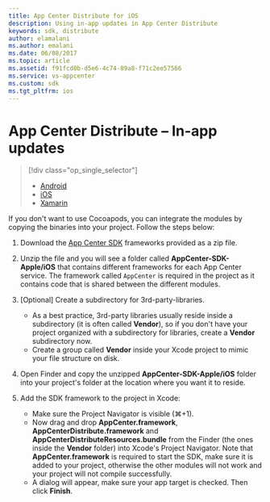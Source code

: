 ```yaml
---
title: App Center Distribute for iOS
description: Using in-app updates in App Center Distribute
keywords: sdk, distribute
author: elamalani
ms.author: emalani
ms.date: 06/08/2017
ms.topic: article
ms.assetid: f91fcd0b-d5e6-4c74-89a8-f71c2ee57566
ms.service: vs-appcenter
ms.custom: sdk
ms.tgt_pltfrm: ios
---
```


# App Center Distribute – In-app updates

> [!div  class="op_single_selector"]
> * [Android](android.md)
> * [iOS](ios.md)
> * [Xamarin](xamarin.md)

If you don't want to use Cocoapods, you can integrate the modules by copying the binaries into your project. Follow the steps below:

1. Download the [App Center SDK](https://github.com/Microsoft/AppCenter-SDK-Apple/releases) frameworks provided as a zip file.

2. Unzip the file and you will see a folder called **AppCenter-SDK-Apple/iOS** that contains different frameworks for each App Center service. The framework called `AppCenter` is required in the project as it contains code that is shared between the different modules.

3. [Optional] Create a subdirectory for 3rd-party-libraries.
   * As a best practice, 3rd-party libraries usually reside inside a subdirectory (it is often called **Vendor**), so if you don't have your project organized with a subdirectory for libraries, create a **Vendor** subdirectory now.
   * Create a group called **Vendor** inside your Xcode project to mimic your file structure on disk.

4. Open Finder and copy the unzipped **AppCenter-SDK-Apple/iOS** folder into your project's folder at the location where you want it to reside.

5. Add the SDK framework to the project in Xcode:
   * Make sure the Project Navigator is visible (⌘+1).
   * Now drag and drop **AppCenter.framework**, **AppCenterDistribute.framework** and **AppCenterDistributeResources.bundle** from the Finder (the ones inside the **Vendor** folder) into Xcode's Project Navigator. Note that **AppCenter.framework** is required to start the SDK, make sure it is added to your project, otherwise the other modules will not work and your project will not compile successfully.
   * A dialog will appear, make sure your app target is checked. Then click **Finish**.
